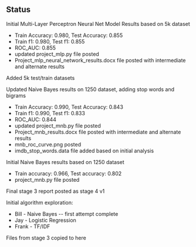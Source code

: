 ## Status

Initial Multi-Layer Perceptron Neural Net Model Results based on 5k dataset
* Train Accuracy: 0.980, Test Accuracy: 0.855
* Train f1: 0.980, Test f1: 0.855
* ROC_AUC: 0.855
* updated project_mlp.py file posted
* Project_mlp_neural_network_results.docx file posted with intermediate and alternate results

Added 5k test/train datasets

Updated Naive Bayes results on 1250 dataset, adding stop words and bigrams
* Train Accuracy: 0.990, Test Accuracy: 0.843
* Train f1: 0.990, Test f1: 0.833
* ROC_AUC: 0.844
* updated project_mnb.py file posted
* Project_mnb_results.docx file posted with intermediate and alternate results
* mnb_roc_curve.png posted
* imdb_stop_words.data file added based on initial analysis

Initial Naive Bayes results based on 1250 dataset
* Train accuracy: 0.966, Test accuracy: 0.802 
* project_mnb.py file posted 

Final stage 3 report posted as stage 4 v1

Initial algorithm exploration:
* Bill - Naive Bayes -- first attempt complete
* Jay - Logistic Regression
* Frank - TF/IDF

Files from stage 3 copied to here
